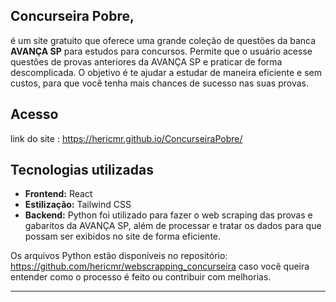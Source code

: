 ## **Concurseira Pobre**,

é um site gratuito que oferece uma grande coleção de questões da banca **AVANÇA SP** para estudos para concursos.
Permite que o usuário acesse questões de provas anteriores da AVANÇA SP e praticar de forma descomplicada. 
O objetivo é te ajudar a estudar de maneira eficiente e sem custos, para que você tenha mais chances de sucesso nas suas provas.

## Acesso
link do site : https://hericmr.github.io/ConcurseiraPobre/


## Tecnologias utilizadas

- **Frontend:** React
- **Estilização:** Tailwind CSS
- **Backend:** Python foi utilizado para fazer o web scraping das provas e gabaritos da AVANÇA SP, além de processar e tratar os dados para que possam ser exibidos no site de forma eficiente.

Os arquivos Python estão disponíveis no repositório: https://github.com/hericmr/webscrapping_concurseira caso você queira entender como o processo é feito ou contribuir com melhorias.

---
